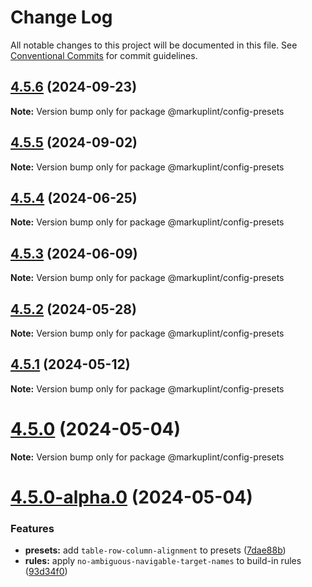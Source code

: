 # Change Log

All notable changes to this project will be documented in this file.
See [Conventional Commits](https://conventionalcommits.org) for commit guidelines.

## [4.5.6](https://github.com/markuplint/markuplint/compare/@markuplint/config-presets@4.5.5...@markuplint/config-presets@4.5.6) (2024-09-23)

**Note:** Version bump only for package @markuplint/config-presets





## [4.5.5](https://github.com/markuplint/markuplint/compare/@markuplint/config-presets@4.5.4...@markuplint/config-presets@4.5.5) (2024-09-02)

**Note:** Version bump only for package @markuplint/config-presets





## [4.5.4](https://github.com/markuplint/markuplint/compare/@markuplint/config-presets@4.5.3...@markuplint/config-presets@4.5.4) (2024-06-25)

**Note:** Version bump only for package @markuplint/config-presets

## [4.5.3](https://github.com/markuplint/markuplint/compare/@markuplint/config-presets@4.5.2...@markuplint/config-presets@4.5.3) (2024-06-09)

**Note:** Version bump only for package @markuplint/config-presets

## [4.5.2](https://github.com/markuplint/markuplint/compare/@markuplint/config-presets@4.5.1...@markuplint/config-presets@4.5.2) (2024-05-28)

**Note:** Version bump only for package @markuplint/config-presets

## [4.5.1](https://github.com/markuplint/markuplint/compare/@markuplint/config-presets@4.5.0...@markuplint/config-presets@4.5.1) (2024-05-12)

**Note:** Version bump only for package @markuplint/config-presets

# [4.5.0](https://github.com/markuplint/markuplint/compare/@markuplint/config-presets@4.5.0-alpha.0...@markuplint/config-presets@4.5.0) (2024-05-04)

**Note:** Version bump only for package @markuplint/config-presets

# [4.5.0-alpha.0](https://github.com/markuplint/markuplint/compare/@markuplint/config-presets@4.4.0...@markuplint/config-presets@4.5.0-alpha.0) (2024-05-04)

### Features

- **presets:** add `table-row-column-alignment` to presets ([7dae88b](https://github.com/markuplint/markuplint/commit/7dae88b48b81be589b32a475870e6b6a277ef775))
- **rules:** apply `no-ambiguous-navigable-target-names` to build-in rules ([93d34f0](https://github.com/markuplint/markuplint/commit/93d34f0ead2624107a5b6f315af0c8bbd4f1e1ec))
